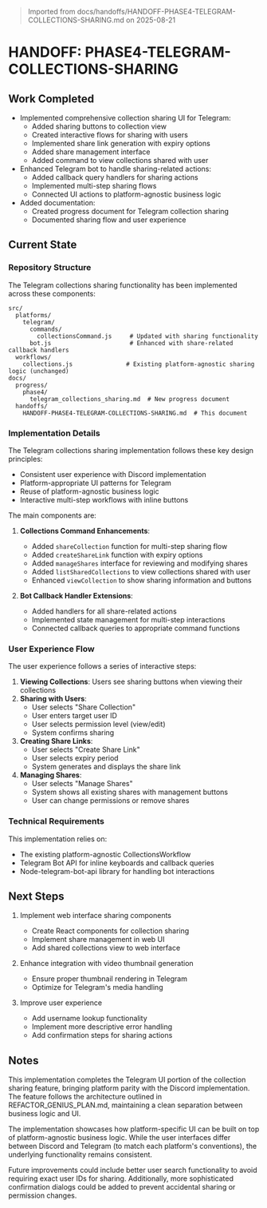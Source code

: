 > Imported from docs/handoffs/HANDOFF-PHASE4-TELEGRAM-COLLECTIONS-SHARING.md on 2025-08-21

# HANDOFF: PHASE4-TELEGRAM-COLLECTIONS-SHARING

## Work Completed
- Implemented comprehensive collection sharing UI for Telegram:
  - Added sharing buttons to collection view
  - Created interactive flows for sharing with users
  - Implemented share link generation with expiry options
  - Added share management interface
  - Added command to view collections shared with user
- Enhanced Telegram bot to handle sharing-related actions:
  - Added callback query handlers for sharing actions
  - Implemented multi-step sharing flows
  - Connected UI actions to platform-agnostic business logic
- Added documentation:
  - Created progress document for Telegram collection sharing
  - Documented sharing flow and user experience

## Current State

### Repository Structure
The Telegram collections sharing functionality has been implemented across these components:

```
src/
  platforms/
    telegram/
      commands/
        collectionsCommand.js     # Updated with sharing functionality
      bot.js                      # Enhanced with share-related callback handlers
  workflows/
    collections.js               # Existing platform-agnostic sharing logic (unchanged)
docs/
  progress/
    phase4/
      telegram_collections_sharing.md  # New progress document
  handoffs/
    HANDOFF-PHASE4-TELEGRAM-COLLECTIONS-SHARING.md  # This document
```

### Implementation Details

The Telegram collections sharing implementation follows these key design principles:
- Consistent user experience with Discord implementation
- Platform-appropriate UI patterns for Telegram
- Reuse of platform-agnostic business logic
- Interactive multi-step workflows with inline buttons

The main components are:

1. **Collections Command Enhancements**:
   - Added `shareCollection` function for multi-step sharing flow
   - Added `createShareLink` function with expiry options
   - Added `manageShares` interface for reviewing and modifying shares
   - Added `listSharedCollections` to view collections shared with user
   - Enhanced `viewCollection` to show sharing information and buttons

2. **Bot Callback Handler Extensions**:
   - Added handlers for all share-related actions
   - Implemented state management for multi-step interactions
   - Connected callback queries to appropriate command functions

### User Experience Flow

The user experience follows a series of interactive steps:

1. **Viewing Collections**: Users see sharing buttons when viewing their collections
2. **Sharing with Users**: 
   - User selects "Share Collection"
   - User enters target user ID
   - User selects permission level (view/edit)
   - System confirms sharing
3. **Creating Share Links**:
   - User selects "Create Share Link"
   - User selects expiry period
   - System generates and displays the share link
4. **Managing Shares**:
   - User selects "Manage Shares"
   - System shows all existing shares with management buttons
   - User can change permissions or remove shares

### Technical Requirements

This implementation relies on:
- The existing platform-agnostic CollectionsWorkflow
- Telegram Bot API for inline keyboards and callback queries
- Node-telegram-bot-api library for handling bot interactions

## Next Steps
1. Implement web interface sharing components
   - Create React components for collection sharing
   - Implement share management in web UI
   - Add shared collections view to web interface

2. Enhance integration with video thumbnail generation
   - Ensure proper thumbnail rendering in Telegram
   - Optimize for Telegram's media handling

3. Improve user experience
   - Add username lookup functionality
   - Implement more descriptive error handling
   - Add confirmation steps for sharing actions

## Notes
This implementation completes the Telegram UI portion of the collection sharing feature, bringing platform parity with the Discord implementation. The feature follows the architecture outlined in REFACTOR_GENIUS_PLAN.md, maintaining a clean separation between business logic and UI.

The implementation showcases how platform-specific UI can be built on top of platform-agnostic business logic. While the user interfaces differ between Discord and Telegram (to match each platform's conventions), the underlying functionality remains consistent.

Future improvements could include better user search functionality to avoid requiring exact user IDs for sharing. Additionally, more sophisticated confirmation dialogs could be added to prevent accidental sharing or permission changes. 